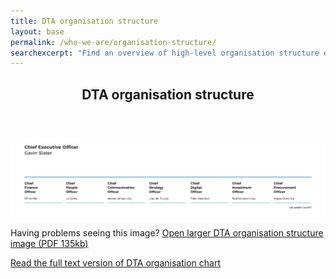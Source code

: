 ```yaml
---
title: DTA organisation structure
layout: base
permalink: /who-we-are/organisation-structure/
searchexcerpt: "Find an overview of high-level organisation structure of DTA. The DTA consists of 7 key areas covering finance, people, communication, strategy, digital products and skills, investment and procurement."
---
```


<article id="content" class="content-listing home" markdown="1" >

<header class="about-dta"> 
<h1>DTA organisation structure</h1>
</header>

![An overview of high-level organisation structure of DTA as on 1 July 2017. The DTA consists of 7 key areas covering finance, people, communication, strategy, digital products and skills, investment and procurement.](/images/DTA_Orgchart_2017_Julyv3.png)


Having problems seeing this image? [Open larger DTA organisation structure image (PDF 135kb)](/files/DTA_Orgchart_2017_Julyv3.pdf)


[Read the full text version of DTA organisation chart](/who-we-are/organisation-structure/organisation-text/)


</article>
